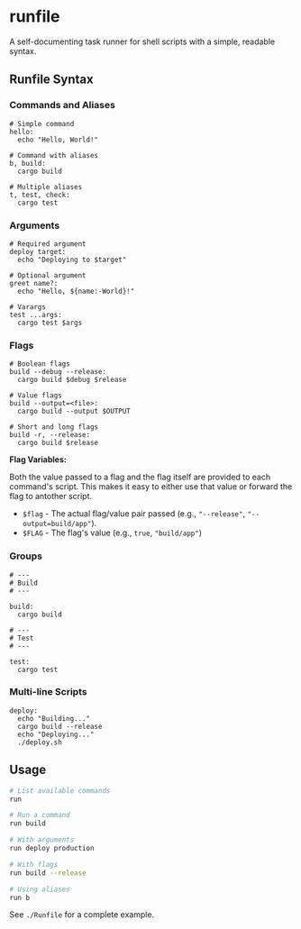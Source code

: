# runfile

A self-documenting task runner for shell scripts with a simple, readable syntax.

## Runfile Syntax

### Commands and Aliases
```runfile
# Simple command
hello:
  echo "Hello, World!"

# Command with aliases
b, build:
  cargo build

# Multiple aliases
t, test, check:
  cargo test
```

### Arguments
```runfile
# Required argument
deploy target:
  echo "Deploying to $target"

# Optional argument
greet name?:
  echo "Hello, ${name:-World}!"

# Varargs
test ...args:
  cargo test $args
```

### Flags
```runfile
# Boolean flags
build --debug --release:
  cargo build $debug $release

# Value flags
build --output=<file>:
  cargo build --output $OUTPUT

# Short and long flags
build -r, --release:
  cargo build $release
```

**Flag Variables:**

Both the value passed to a flag and the flag itself are provided to each command's script.
This makes it easy to either use that value or forward the flag to antother script.
- `$flag` - The actual flag/value pair passed (e.g., `"--release"`, `"--output=build/app"`).
- `$FLAG` - The flag's value (e.g., `true`, `"build/app"`)

### Groups
```runfile
# ---
# Build
# ---

build:
  cargo build

# ---
# Test
# ---

test:
  cargo test
```

### Multi-line Scripts
```runfile
deploy:
  echo "Building..."
  cargo build --release
  echo "Deploying..."
  ./deploy.sh
```

## Usage

```bash
# List available commands
run

# Run a command
run build

# With arguments
run deploy production

# With flags
run build --release

# Using aliases
run b
```

See `./Runfile` for a complete example.
